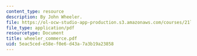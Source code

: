 ```yaml
---
content_type: resource
description: By John Wheeler.
file: https://ol-ocw-studio-app-production.s3.amazonaws.com/courses/21l-703-english-renaissance-drama-theatre-and-society-in-the-age-of-shakespeare-fall-2003/5eac5cede58ef0e6d43a7a3b19a23858_wheeler_commerce.pdf
file_type: application/pdf
resourcetype: Document
title: wheeler_commerce.pdf
uid: 5eac5ced-e58e-f0e6-d43a-7a3b19a23858
---
```

